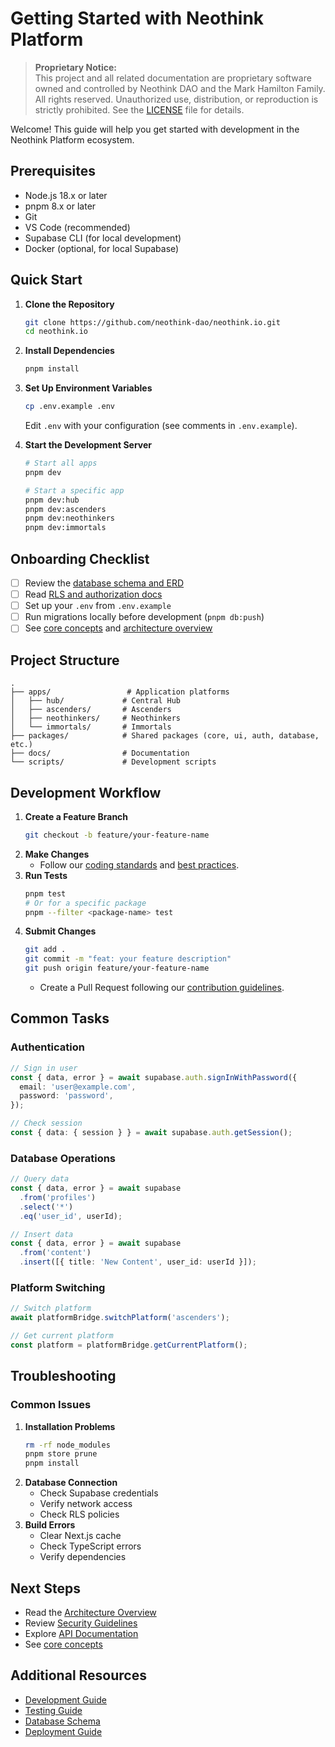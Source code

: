 # Getting Started with Neothink Platform

> **Proprietary Notice:**  
> This project and all related documentation are proprietary software owned and controlled by Neothink DAO and the Mark Hamilton Family. All rights reserved. Unauthorized use, distribution, or reproduction is strictly prohibited. See the [LICENSE](../LICENSE) file for details.

Welcome! This guide will help you get started with development in the Neothink Platform ecosystem.

## Prerequisites

- Node.js 18.x or later
- pnpm 8.x or later
- Git
- VS Code (recommended)
- Supabase CLI (for local development)
- Docker (optional, for local Supabase)

## Quick Start

1. **Clone the Repository**
   ```bash
   git clone https://github.com/neothink-dao/neothink.io.git
   cd neothink.io
   ```
2. **Install Dependencies**
   ```bash
   pnpm install
   ```
3. **Set Up Environment Variables**
   ```bash
   cp .env.example .env
   ```
   Edit `.env` with your configuration (see comments in `.env.example`).

4. **Start the Development Server**
   ```bash
   # Start all apps
   pnpm dev

   # Start a specific app
   pnpm dev:hub
   pnpm dev:ascenders
   pnpm dev:neothinkers
   pnpm dev:immortals
   ```

## Onboarding Checklist
- [ ] Review the [database schema and ERD](../database/schema_documentation.md)
- [ ] Read [RLS and authorization docs](../security/authorization.md)
- [ ] Set up your `.env` from `.env.example`
- [ ] Run migrations locally before development (`pnpm db:push`)
- [ ] See [core concepts](./core-concepts.md) and [architecture overview](../architecture/README.md)

## Project Structure

```
.
├── apps/                 # Application platforms
│   ├── hub/             # Central Hub
│   ├── ascenders/       # Ascenders
│   ├── neothinkers/     # Neothinkers
│   └── immortals/       # Immortals
├── packages/            # Shared packages (core, ui, auth, database, etc.)
├── docs/                # Documentation
└── scripts/             # Development scripts
```

## Development Workflow

1. **Create a Feature Branch**
   ```bash
   git checkout -b feature/your-feature-name
   ```
2. **Make Changes**
   - Follow our [coding standards](../contributing/code-style.md) and [best practices](../architecture/standards.md).
3. **Run Tests**
   ```bash
   pnpm test
   # Or for a specific package
   pnpm --filter <package-name> test
   ```
4. **Submit Changes**
   ```bash
   git add .
   git commit -m "feat: your feature description"
   git push origin feature/your-feature-name
   ```
   - Create a Pull Request following our [contribution guidelines](../CONTRIBUTING.md).

## Common Tasks

### Authentication
```typescript
// Sign in user
const { data, error } = await supabase.auth.signInWithPassword({
  email: 'user@example.com',
  password: 'password',
});

// Check session
const { data: { session } } = await supabase.auth.getSession();
```

### Database Operations
```typescript
// Query data
const { data, error } = await supabase
  .from('profiles')
  .select('*')
  .eq('user_id', userId);

// Insert data
const { data, error } = await supabase
  .from('content')
  .insert([{ title: 'New Content', user_id: userId }]);
```

### Platform Switching
```typescript
// Switch platform
await platformBridge.switchPlatform('ascenders');

// Get current platform
const platform = platformBridge.getCurrentPlatform();
```

## Troubleshooting

### Common Issues
1. **Installation Problems**
   ```bash
   rm -rf node_modules
   pnpm store prune
   pnpm install
   ```
2. **Database Connection**
   - Check Supabase credentials
   - Verify network access
   - Check RLS policies
3. **Build Errors**
   - Clear Next.js cache
   - Check TypeScript errors
   - Verify dependencies

## Next Steps

- Read the [Architecture Overview](../architecture/README.md)
- Review [Security Guidelines](../security/security.md)
- Explore [API Documentation](../development/API.md)
- See [core concepts](./core-concepts.md)

## Additional Resources

- [Development Guide](./development.md)
- [Testing Guide](../development/TESTING.md)
- [Database Schema](../database/schema_documentation.md)
- [Deployment Guide](../deployment/VERCEL-DEPLOYMENT.md) 